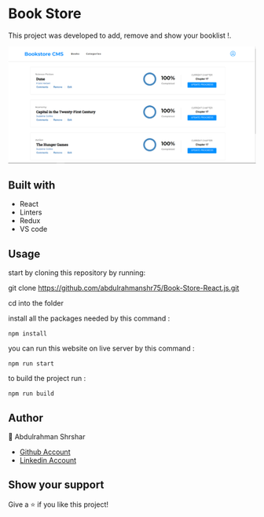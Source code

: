 # Book Store

This project was developed to add, remove and show your booklist !.

![screenshot](images/screenshot.png)

## Built with

- React
- Linters
- Redux
- VS code

## Usage

start by cloning this repository by running:

git clone https://github.com/abdulrahmanshr75/Book-Store-React.js.git

cd into the folder

install all the packages needed by this command :

```
npm install
```

you can run this website on live server by this command :

```
npm run start
```

to build the project run :

```
npm run build
```

## Author

👤 Abdulrahman Shrshar

- [Github Account](https://github.com/abdulrahmanshr75)
- [Linkedin Account](https://www.linkedin.com/in/abdulrahman-shrshar-721144161/)

## Show your support

Give a ⭐️ if you like this project!
